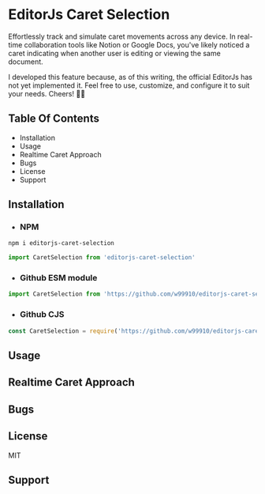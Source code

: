 # EditorJs Caret Selection

Effortlessly track and simulate caret movements across any device. In real-time collaboration tools like Notion or Google Docs, you've likely noticed a caret indicating when another user is editing or viewing the same document.

I developed this feature because, as of this writing, the official EditorJs has not yet implemented it. Feel free to use, customize, and configure it to suit your needs. Cheers! 🥂🥂


## Table Of Contents

- Installation
- Usage
- Realtime Caret Approach
- Bugs
- License
- Support

## Installation

- ### NPM

```bash
npm i editorjs-caret-selection
```

```js
import CaretSelection from 'editorjs-caret-selection'
```

- ### Github ESM module

```js
import CaretSelection from 'https://github.com/w99910/editorjs-caret-selection/blob/master/dist/editorjs-caret-selection.js'
```

- ### Github CJS

```js
const CaretSelection = require('https://github.com/w99910/editorjs-caret-selection/blob/master/dist/editorjs-caret-selection.cjs')
```

## Usage



## Realtime Caret Approach
## Bugs
## License
 MIT
## Support

